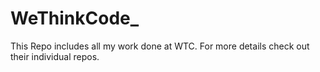 # WeThinkCode_
This Repo includes all my work done at WTC. For more details check out their individual repos.
